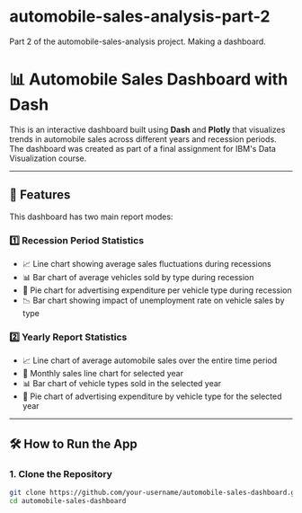 # automobile-sales-analysis-part-2
Part 2 of the automobile-sales-analysis project. Making a dashboard.

# 📊 Automobile Sales Dashboard with Dash

This is an interactive dashboard built using **Dash** and **Plotly** that visualizes trends in automobile sales across different years and recession periods. The dashboard was created as part of a final assignment for IBM's Data Visualization course.

---

## 🚀 Features

This dashboard has two main report modes:

### 1️⃣ Recession Period Statistics
- 📈 Line chart showing average sales fluctuations during recessions
- 📊 Bar chart of average vehicles sold by type during recession
- 🥧 Pie chart for advertising expenditure per vehicle type during recession
- 📉 Bar chart showing impact of unemployment rate on vehicle sales by type

### 2️⃣ Yearly Report Statistics
- 📈 Line chart of average automobile sales over the entire time period
- 📅 Monthly sales line chart for selected year
- 📊 Bar chart of vehicle types sold in the selected year
- 🥧 Pie chart of advertising expenditure by vehicle type for the selected year

---

## 🛠️ How to Run the App

### 1. Clone the Repository

```bash
git clone https://github.com/your-username/automobile-sales-dashboard.git
cd automobile-sales-dashboard
